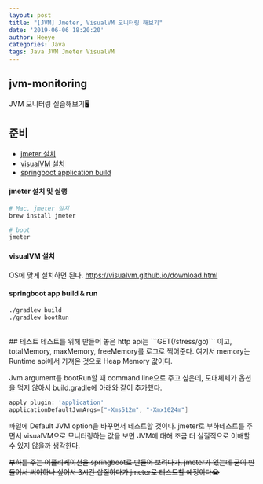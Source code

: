 ```yaml
---
layout: post
title: "[JVM] Jmeter, VisualVM 모니터링 해보기"
date: '2019-06-06 18:20:20'
author: Heeye
categories: Java
tags: Java JVM Jmeter VisualVM
---
```


## jvm-monitoring
JVM 모니터링 실습해보기🖥

## 준비
- [jmeter 설치](#jmeter-설치-및-실행)
- [visualVM 설치](#visualVM-설치)
- [springboot application build](#springboot-app-build-&-run)


#### jmeter 설치 및 실행
``` bash
# Mac, jmeter 설치
brew install jmeter

# boot
jmeter
```

#### visualVM 설치

OS에 맞게 설치하면 된다.
https://visualvm.github.io/download.html


#### springboot app build & run
``` bash
./gradlew build
./gradlew bootRun
```

<br/>
## 테스트
테스트를 위해 만들어 놓은 http api는 ```GET(/stress/go)``` 이고, totalMemory, maxMemory, freeMemory를 로그로 찍어준다. 여기서 memory는 Runtime api에서 가져온 것으로 Heap Memory 값이다.

Jvm argument를 bootRun할 때 command line으로 주고 싶은데, 도대체체가 옵션을 먹지 않아서 build.gradle에 아래와 같이 추가했다.
``` groovy
apply plugin: 'application'
applicationDefaultJvmArgs=["-Xms512m", "-Xmx1024m"]
```
파일에 Default JVM option을 바꾸면서 테스트할 것이다. jmeter로 부하테스트를 주면서 visualVM으로 모니터링하는 값을 보면 JVM에 대해 조금 더 실질적으로 이해할 수 있지 않을까 생각한다.

~~부하를 주는 어플리케이션을 springboot로 만들어 보려다가, jmeter가 있는데 굳이 만들어서 써야하나 싶어서 3시간 삽질하다가 jmeter로 테스트할 예정이다😭~~
